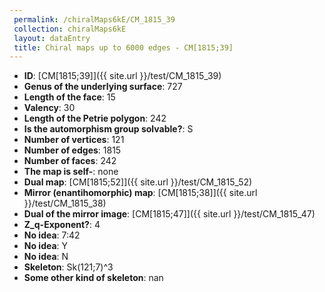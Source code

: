 ```yaml
--- 
 permalink: /chiralMaps6kE/CM_1815_39 
 collection: chiralMaps6kE
 layout: dataEntry
 title: Chiral maps up to 6000 edges - CM[1815;39]
---
```


- **ID**: [CM[1815;39]]({{ site.url }}/test/CM_1815_39)
- **Genus of the underlying surface**: 727
- **Length of the face**: 15
- **Valency**: 30
- **Length of the Petrie polygon**: 242
- **Is the automorphism group solvable?**: S
- **Number of vertices**: 121
- **Number of edges**: 1815
- **Number of faces**: 242
- **The map is self-**: none
- **Dual map**: [CM[1815;52]]({{ site.url }}/test/CM_1815_52)
- **Mirror (enantihomorphic) map**: [CM[1815;38]]({{ site.url }}/test/CM_1815_38)
- **Dual of the mirror image**: [CM[1815;47]]({{ site.url }}/test/CM_1815_47)
- **Z_q-Exponent?**: 4
- **No idea**:  7:42
- **No idea**: Y
- **No idea**: N
- **Skeleton**: Sk(121;7)^3
- **Some other kind of skeleton**: nan
